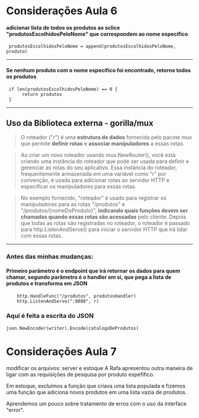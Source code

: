 # **Considerações Aula 6**


#### adicionar lista de todos os produtos ao sclice "produtosEscolhidosPeloNome" que correspondem ao nome específico 
 
``` 
 produtosEscolhidosPeloNome = append(produtosEscolhidosPeloNome, produto) 
```

---

#### Se nenhum produto com o nome específico foi encontrado, retorne todos os produtos 

```
 if len(produtosEscolhidosPeloNome) == 0 {
      return produtos
 }
```
---

## **Uso da Biblioteca externa - gorilla/mux**      


>  O roteador ("r") é uma **estrutura de dados** fornecida pelo pacote mux que  permite **definir rotas** e **associar manipuladores** a essas rotas.     

> Ao criar um novo roteador usando mux.NewRouter(), você está criando uma instância do roteador que pode ser usada para definir e gerenciar as rotas do seu aplicativo. Essa instância do roteador, frequentemente armazenada em uma variável como "r" por convenção, é usada para adicionar rotas ao servidor HTTP e especificar os manipuladores para essas rotas.

>No exemplo fornecido, "roteador" é usado para registrar os manipuladores para as rotas "/produtos" e "/produtos/{nomeDoProduto}", **indicando quais funções devem ser chamadas quando essas rotas são acessadas** pelo cliente. Depois que todas as rotas são registradas no roteador, o roteador é passado para http.ListenAndServe() para iniciar o servidor HTTP que irá lidar com essas rotas.

---
### **Antes das minhas mudanças:**

####  Primeiro parâmetro é o endpoint que irá retornar os dados para quem chamar, segundo parâmetro é o handler em si, que pega a lista de produtos e transforma em JSON
````
	http.HandleFunc("/produtos", produtosHandler) 
	http.ListenAndServe(":8080", r)

````
### Aqui é feita a escrita do JSON
````
json.NewEncoder(writer).Encode(catalogoDeProdutos) 
````

# **Considerações Aula 7**
modificar os arquivos: server e estoque
A Rafa apresentou outra maneira de ligar com as requisições de pesquisa por produto espefífico.

Em estoque, excluímos a função que criava uma lista populada e fizemos uma função que adiciona novos produtos em uma lista vazia de produtos.

Aprendemos um pouco sobre tratamento de erros com o uso da interface "error".





